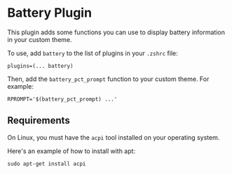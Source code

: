# Battery Plugin

This plugin adds some functions you can use to display battery information in your custom theme.

To use, add `battery` to the list of plugins in your `.zshrc` file:

`plugins=(... battery)`

Then, add the `battery_pct_prompt` function to your custom theme. For example:

```
RPROMPT='$(battery_pct_prompt) ...'
```

## Requirements

On Linux, you must have the `acpi` tool installed on your operating system.

Here's an example of how to install with apt:
```
sudo apt-get install acpi
```
